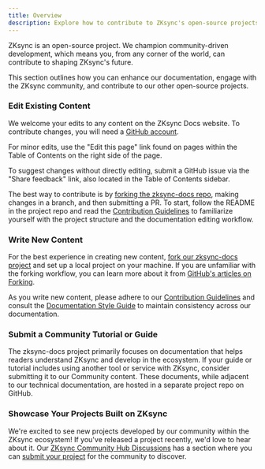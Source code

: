 ```yaml
---
title: Overview
description: Explore how to contribute to ZKsync's open-source projects and community.
---
```


ZKsync is an open-source project. We champion community-driven development, which means you,
from any corner of the world, can contribute to shaping ZKsync's future.

This section outlines how you can enhance our documentation, engage with the ZKsync community,
and contribute to our other open-source projects.

### Edit Existing Content

We welcome your edits to any content on the ZKsync Docs website. To contribute changes,
you will need a [GitHub account](https://github.com/signup).

For minor edits, use the "Edit this page" link found on pages within the Table of Contents on the right side of the page.

To suggest changes without directly editing, submit a GitHub issue via the "Share feedback" link,
also located in the Table of Contents sidebar.

The best way to contribute is by [forking the zksync-docs repo](%%zk_git_repo_zksync-docs%%/fork),
making changes in a branch, and then submitting a PR.
To start, follow the README in the project repo and read the [Contribution Guidelines](/zksync-era/contributing/documentation/contribution-guidelines)
to familiarize yourself with the project structure and the documentation editing workflow.

### Write New Content

For the best experience in creating new content, [fork our zksync-docs project](%%zk_git_repo_zksync-docs%%/fork)
and set up a local project on your machine. If you are unfamiliar with the forking workflow, you can learn more about it
from [GitHub's articles on Forking](https://docs.github.com/en/pull-requests/collaborating-with-pull-requests/working-with-forks/about-forks).

As you write new content, please adhere to our
[Contribution Guidelines](/zksync-era/contributing/documentation/contribution-guidelines)
and consult the [Documentation Style Guide](/zksync-era/contributing/documentation/documentation-styleguide)
to maintain consistency across our documentation.

### Submit a Community Tutorial or Guide

The zksync-docs project primarily focuses on documentation that helps readers understand ZKsync and develop in the ecosystem.
If your guide or tutorial includes using another tool or service with ZKsync, consider submitting it to our Community content.
These documents, while adjacent to our technical documentation, are hosted in a separate project repo on GitHub.

### Showcase Your Projects Built on ZKsync

We're excited to see new projects developed by our community within the ZKsync ecosystem!
If you've released a project recently, we'd love to hear about it.
Our [ZKsync Community Hub Discussions](https://github.com/ZKsync-Community-Hub/zksync-developers)
has a section where you can
[submit your project](https://github.com/ZKsync-Community-Hub/zksync-developers/discussions/new?category=show-and-tell)
for the community to discover.
